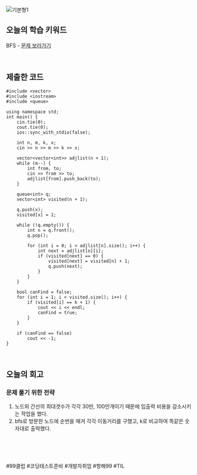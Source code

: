 
![기본형1](https://github.com/user-attachments/assets/a6845a3b-4e99-41e5-aec6-07d8ba0dd0d5)

## 오늘의 학습 키워드
BFS - [문제 보러가기](https://www.acmicpc.net/problem/18352)
  
<br>


## 제출한 코드
```
#include <vector>
#include <iostream>
#include <queue>

using namespace std;
int main() {
	cin.tie(0);
	cout.tie(0);
	ios::sync_with_stdio(false);
	
	int n, m, k, x;
	cin >> n >> m >> k >> x;

	vector<vector<int>> adjlist(n + 1);
	while (m--) {
		int from, to;
		cin >> from >> to;
		adjlist[from].push_back(to);
	}

	queue<int> q;
	vector<int> visited(n + 1);

	q.push(x);
	visited[x] = 1;

	while (!q.empty()) {
		int n = q.front();
		q.pop();

		for (int i = 0; i < adjlist[n].size(); i++) {
			int next = adjlist[n][i];
			if (visited[next] == 0) {
				visited[next] = visited[n] + 1;
				q.push(next);
			}
		}
	}

	bool canFind = false;
	for (int i = 1; i < visited.size(); i++) {
		if (visited[i] == k + 1) {
			cout << i << endl;
			canFind = true;
		}
	}

	if (canFind == false)
		cout << -1;
}

```

<br>

## 오늘의 회고
### 문제 풀기 위한 전략
1. 노드외 간선의 최대갯수가 각각 30만, 100만개이기 때문에 입출력 비용을 감소시키는 작업을 했다.
2. bfs로 방문한 노드에 순번을 매겨 각각 이동거리를 구했고, k로 비교하여 똑같은 숫자대로 출력했다.

<br>    
<br>
<br>
<br>
#99클럽 #코딩테스트준비 #개발자취업 #항해99 #TIL
